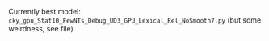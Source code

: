 Currently best model: `cky_gpu_Stat10_FewNTs_Debug_UD3_GPU_Lexical_Rel_NoSmooth7.py` (but some weirdness, see file)
